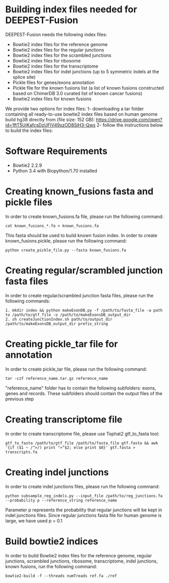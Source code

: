 # Building index files needed for DEEPEST-Fusion

DEEPEST-Fusion needs the following index files:

- Bowtie2 index files for the reference genome
- Bowtie2 index files for the regular junctions
- Bowtie2 index files for the scrambled junctions
- Bowtie2 index files for ribosome
- Bowtie2 index files for the transcriptome
- Bowtie2 index files for indel junctions (up to 5 symmetric indels at the splice site)
- Pickle files for genes/exons annotation
- Pickle file for the known fusions list (a list of known fusions constructed based on ChimerDB 3.0 curated list of known cancer fusions)
- Bowtie2 index files for known fusions

We provide two options for index files: 1- downloading a tar folder containing all ready-to-use bowtie2 index files based on human genome build hg38 directly from (file size: 152 GB): https://drive.google.com/open?id=1ftT5UjKafcsDzUFlV49szOD8SiH3-Qws
2- follow the instructions below to build the index files:   
# Software Requirements

- Bowtie2 2.2.9
- Python 3.4 with Biopython/1.70 installed

# Creating known_fusions fasta and pickle files

In order to create known_fusions.fa file, please run the following command:
    
    cat known_fusions_*.fa > known_fusions.fa

This fasta should be used to build known fusion index. In order to create known_fusions.pickle, please run the following command:

    python create_pickle_file.py --fasta known_fusions.fa

# Creating regular/scrambled junction fasta files

In order to create regular/scrambled junction fasta files, please run the following commands:
    
    1. mkdir index && python makeExonDB.py -f /path/to/fasta_file -a path to /path/to/gtf_file -o /path/to/makeExonsDB_output_dir 
    2. sh createJunctionIndex.sh path/to/output_dir  /path/to/makeExonsDB_output_dir prefix_string
    
# Creating pickle_tar file for annotation

In order to create pickle_tar file, please run the following command:

    tar -czf reference_name.tar.gz reference_name
    
"reference_name" folder has to contain the following subfolders: exons, genes and records. These subfolders should contain the output files of the previous step


# Creating transcriptome file

In order to create transcriptome file, please use Tophat2 gtf_to_fasta tool:

    gtf_to_fasta /path/to/gtf_file /path/to/fasta_file gtf.fasta && awk '{if ($1 ~ /^>/) print ">"$2; else print $0}' gtf.fasta > transcripts.fa

# Creating indel junctions

In order to create indel junctions files, please run the following command:
    
    python subsample_reg_indels.py --input_file /path/to/reg_junctions.fa --probability p --reference_string reference_name
    
Parameter p represents the probability that regular junctions will be kept in indel junctions files. Since regular junctions fasta file for human genome is large, we have used p = 0.1

# Build bowtie2 indices

In order to build Bowtie2 index files for the reference genome, regular junctions, scrambled junctions, ribosome, transcriptome, indel junctions, known fusions, run the following command:

    bowtie2-build -f --threads numTreads ref.fa ./ref
 

